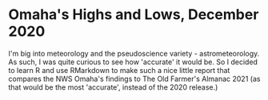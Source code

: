 # Omaha's Highs and Lows, December 2020

I'm big into meteorology and the pseudoscience variety - astrometeorology. As such, I was quite curious to see how 'accurate' it would be. So I decided to learn R and use RMarkdown to make such a nice little report that compares the NWS Omaha's findings to The Old Farmer's Almanac 2021 (as that would be the most 'accurate', instead of the 2020 release.)
